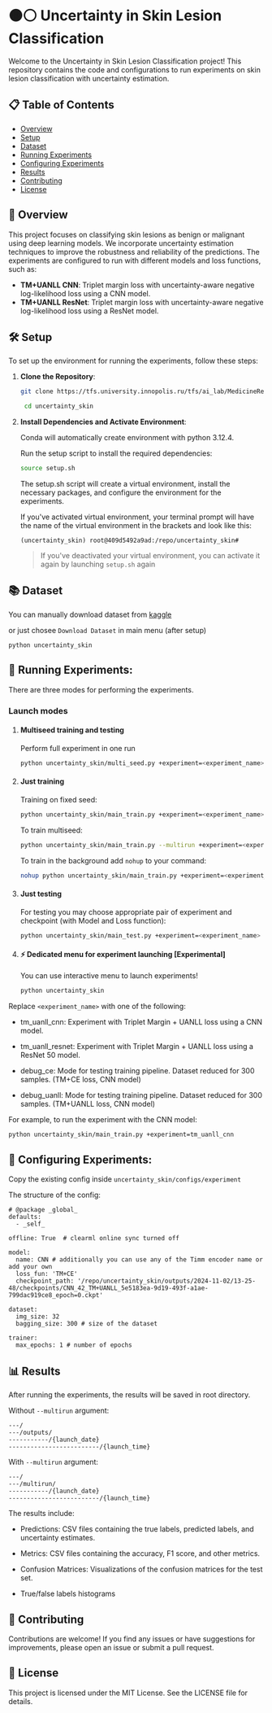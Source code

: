 # 🟤⚪️ Uncertainty in Skin Lesion Classification

Welcome to the Uncertainty in Skin Lesion Classification project! This repository contains the code and configurations to run experiments on skin lesion classification with uncertainty estimation.

## 📋 Table of Contents

- [Overview](#overview)
- [Setup](#setup)
- [Dataset](#dataset)
- [Running Experiments](#running-experiments)
- [Configuring Experiments](#configuring-experiments)
- [Results](#results)
- [Contributing](#contributing)
- [License](#license)

## 🌟 Overview

This project focuses on classifying skin lesions as benign or malignant using deep learning models. We incorporate uncertainty estimation techniques to improve the robustness and reliability of the predictions. The experiments are configured to run with different models and loss functions, such as:

- **TM+UANLL CNN**: Triplet margin loss with uncertainty-aware negative log-likelihood loss using a CNN model.
- **TM+UANLL ResNet**: Triplet margin loss with uncertainty-aware negative log-likelihood loss using a ResNet model.

## 🛠️ Setup

To set up the environment for running the experiments, follow these steps:

1. **Clone the Repository**:
   ```bash
   git clone https://tfs.university.innopolis.ru/tfs/ai_lab/MedicineResearch/_git/uncertainty_skin
   ```
   ```bash
    cd uncertainty_skin
   ```

2. **Install Dependencies and Activate Environment**:

    Conda will automatically create environment with python 3.12.4.

    Run the setup script to install the required dependencies:

    ```bash
    source setup.sh
    ```

    The setup.sh script will create a virtual environment, install the necessary packages, and configure the environment for the experiments.

    If you've activated virtual environment, your terminal prompt will have the name of the virtual environment in the brackets and look like this: 

    ```
    (uncertainty_skin) root@409d5492a9ad:/repo/uncertainty_skin#
    ```


    > If you've deactivated your virtual environment, you can activate it again by launching `setup.sh` again

## 📚 Dataset

You can manually download dataset from [kaggle](https://www.kaggle.com/datasets/olegopoly/isic-balanced)

or just chosee `Download Dataset` in main menu (after setup)
```
python uncertainty_skin
```


## 🚀 Running Experiments:

There are three modes for performing the experiments.

### Launch modes

1. #### Multiseed training and testing

    Perform full experiment in one run

    ```bash
    python uncertainty_skin/multi_seed.py +experiment=<experiment_name>
    ```

2. #### Just training

    Training on fixed seed: 

    ```bash
    python uncertainty_skin/main_train.py +experiment=<experiment_name>
    ```

    To train multiseed:

    ```bash
    python uncertainty_skin/main_train.py --multirun +experiment=<experiment_name> dataset.seed=[42,0,3,9,17]
    ```

    To train in the background add `nohup` to your command: 
    ```bash
    nohup python uncertainty_skin/main_train.py +experiment=<experiment_name> &
    ```

3. #### Just testing

    For testing you may choose appropriate pair of experiment and checkpoint (with Model and Loss function): 

    ```bash
    python uncertainty_skin/main_test.py +experiment=<experiment_name> model.checkpoint_path=<checkpoint_path> dataset.seed=<seed>
    ```

3. #### ⚡️ Dedicated menu for experiment launching [Experimental]

    You can use interactive menu to launch experiments! 

    ```bash
    python uncertainty_skin
    ```

Replace `<experiment_name>` with one of the following:

- tm_uanll_cnn: Experiment with Triplet Margin + UANLL loss using a CNN model.

- tm_uanll_resnet: Experiment with Triplet Margin + UANLL loss using a ResNet 50 model.

- debug_ce: Mode for testing training pipeline. Dataset reduced for 300 samples. (TM+CE loss, CNN model)

- debug_uanll: Mode for testing training pipeline. Dataset reduced for 300 samples. (TM+UANLL loss, CNN model)

For example, to run the experiment with the CNN model:

```bash
python uncertainty_skin/main_train.py +experiment=tm_uanll_cnn
```

## 🧪 Configuring Experiments:

Copy the existing config inside `uncertainty_skin/configs/experiment` 

The structure of the config: 
```
# @package _global_
defaults: 
  - _self_

offline: True  # clearml online sync turned off

model:
  name: CNN # additionally you can use any of the Timm encoder name or add your own
  loss_fun: 'TM+CE'
  checkpoint_path: '/repo/uncertainty_skin/outputs/2024-11-02/13-25-48/checkpoints/CNN_42_TM+UANLL_5e5183ea-9d19-493f-a1ae-799dac919ce8_epoch=0.ckpt'

dataset:
  img_size: 32
  bagging_size: 300 # size of the dataset

trainer:
  max_epochs: 1 # number of epochs

```

## 📊 Results
After running the experiments, the results will be saved in root directory. 

Without `--multirun` argument: 
```
---/
---/outputs/
-----------/{launch_date}
-------------------------/{launch_time}
```

With `--multirun` argument: 
```
---/
---/multirun/
-----------/{launch_date}
-------------------------/{launch_time}
```


The results include:

- Predictions: CSV files containing the true labels, predicted labels, and uncertainty estimates.

- Metrics: CSV files containing the accuracy, F1 score, and other metrics.

- Confusion Matrices: Visualizations of the confusion matrices for the test set.

- True/false labels histograms

## 🤝 Contributing
Contributions are welcome! If you find any issues or have suggestions for improvements, please open an issue or submit a pull request.

## 📄 License
This project is licensed under the MIT License. See the LICENSE file for details.